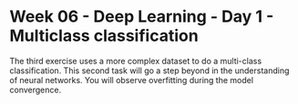 # Week 06 - Deep Learning - Day 1 - Multiclass classification

The third exercise uses a more complex dataset to do a multi-class classification. This second task will go a step beyond in the understanding of neural networks. You will observe overfitting during the model convergence.
